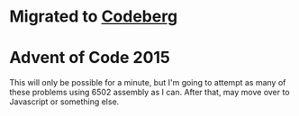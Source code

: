 # Migrated to [Codeberg](https://codeberg.org/milofultz/adventofcode2015)

# Advent of Code 2015

This will only be possible for a minute, but I'm going to attempt as many of these problems using 6502 assembly as I can. After that, may move over to Javascript or something else.
